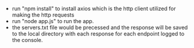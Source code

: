 - run "npm install" to install axios which is the http client utilized for making the http requests
- run "node app.js" to run the app.
- the servers.txt file would be precessed and the response will be saved to the local directory with each response for each endpoint logged to the console.
